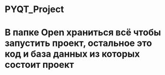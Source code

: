 # PYQT_Project

# В папке Open храниться всё чтобы запустить проект, остальное это код и база данных из которых состоит проект
